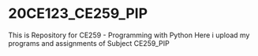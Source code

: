 # 20CE123_CE259_PIP
This is Repository for CE259 - Programming with Python 
Here i upload my programs and assignments of Subject CE259_PIP
